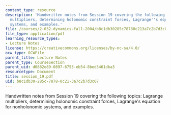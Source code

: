 ```yaml
---
content_type: resource
description: 'Handwritten notes from Session 19 covering the following topics: Lagrange
  multipliers, determining holonomic constraint forces, Lagrange''s equation for nonholonomic
  systems, and examples.'
file: /courses/2-032-dynamics-fall-2004/b8c1db30285c78780c213a7c2b7d3c07_session_19.pdf
file_type: application/pdf
learning_resource_types:
- Lecture Notes
license: https://creativecommons.org/licenses/by-nc-sa/4.0/
ocw_type: OCWFile
parent_title: Lecture Notes
parent_type: CourseSection
parent_uid: d0882e89-0897-6753-eb54-8bed3461dba3
resourcetype: Document
title: session_19.pdf
uid: b8c1db30-285c-7878-0c21-3a7c2b7d3c07
---
```

Handwritten notes from Session 19 covering the following topics: Lagrange multipliers, determining holonomic constraint forces, Lagrange's equation for nonholonomic systems, and examples.